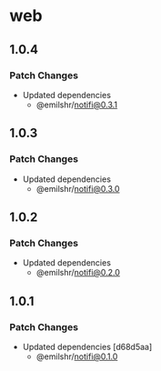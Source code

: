 # web

## 1.0.4

### Patch Changes

- Updated dependencies
  - @emilshr/notifi@0.3.1

## 1.0.3

### Patch Changes

- Updated dependencies
  - @emilshr/notifi@0.3.0

## 1.0.2

### Patch Changes

- Updated dependencies
  - @emilshr/notifi@0.2.0

## 1.0.1

### Patch Changes

- Updated dependencies [d68d5aa]
  - @emilshr/notifi@0.1.0

